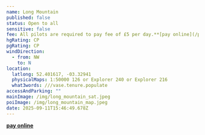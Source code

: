 ```yaml
---
name: Long Mountain
published: false
status: Open to all
sensitive: false
fee: All pilots are required to pay fee of £5 per day.**[pay online](/pay-fee)**
hgRating: CP
pgRating: CP
windDirection:
  - from: NW
    to: N
location:
  latlong: 52.401617, -03.32941
  physicalMaps: 1:50000 126 or Explorer 240 or Explorer 216
  what3words: ///vase.tenure.populate
accessAndParking: ""
mainImage: /img/long_mountain_sat.jpeg
poiImage: /img/long_mountain_map.jpeg
date: 2025-09-11T15:46:49.678Z
---
```

**[pay online](/pay-fee)**